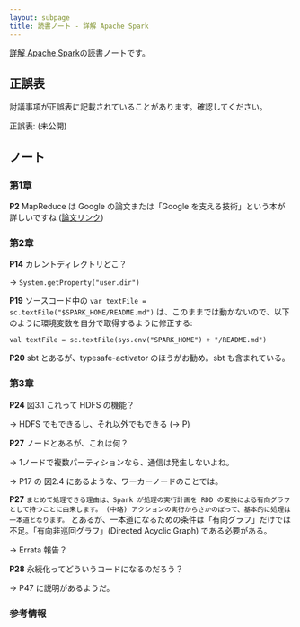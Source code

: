 ```yaml
---
layout: subpage
title: 読書ノート - 詳解 Apache Spark
---
```


[詳解 Apache Spark](/workshop/7-spark)の読書ノートです。

## 正誤表

討議事項が正誤表に記載されていることがあります。確認してください。

正誤表: (未公開)

## ノート

### 第1章

**P2** MapReduce は Google の論文または「Google を支える技術」という本が詳しいですね ([論文リンク](http://static.googleusercontent.com/media/research.google.com/ja//archive/mapreduce-osdi04.pdf))

### 第2章

**P14** カレントディレクトリどこ？

→ `System.getProperty("user.dir")`

**P19** ソースコード中の `var textFile = sc.textFile("$SPARK_HOME/README.md")` は、このままでは動かないので、以下のように環境変数を自分で取得するように修正する:

```
val textFile = sc.textFile(sys.env("SPARK_HOME") + "/README.md")
```

**P20** sbt とあるが、typesafe-activator のほうがお勧め。sbt も含まれている。

### 第3章

**P24** 図3.1 これって HDFS の機能？

→ HDFS でもできるし、それ以外でもできる (→ P)

**P27** ノードとあるが、これは何？

→ 1ノードで複数パーティションなら、通信は発生しないよね。

→ P17 の 図2.4 にあるような、ワーカーノードのことでは。

**P27** `まとめて処理できる理由は、Spark が処理の実行計画を RDD の変換による有向グラフとして持つことに由来します。 (中略) アクションの実行からさかのぼって、基本的に処理は一本道となります。` とあるが、一本道になるための条件は「有向グラフ」だけでは不足。「有向非巡回グラフ」(Directed Acyclic Graph) である必要がある。

→ Errata 報告？

**P28** 永続化ってどういうコードになるのだろう？

→ P47 に説明があるようだ。

### 参考情報
